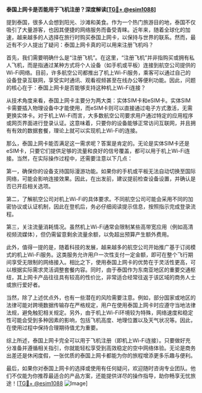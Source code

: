 **泰国上网卡是否能用于飞机注册？深度解读[[TG💪+ @esim1088](https://t.me/s/esim1088)]**

提到泰国，很多人会想到阳光、沙滩和美食。作为一个热门旅游目的地，泰国不仅吸引了大量游客，也因其便捷的网络服务而备受青睐。近年来，随着全球化的加速，越来越多的人选择在旅行时购买泰国上网卡，以保持与世界的联系。然而，最近有不少人提出了疑问：泰国上网卡真的可以用来注册飞机吗？

首先，我们需要明确什么是“注册飞机”。在这里，“注册飞机”并非指购买或拥有私人飞机，而是指通过某种方式将个人设备（如手机或平板）连接到航空公司提供的Wi-Fi网络。目前，许多航空公司都推出了机上Wi-Fi服务，乘客可以通过自己的设备登录互联网，享受实时通讯、观看视频甚至在线办公等便利功能。因此，问题的核心在于：泰国上网卡是否能够支持这种机上Wi-Fi连接？

从技术角度来看，泰国上网卡主要分为两大类：实体SIM卡和eSIM卡。实体SIM卡需要插入物理设备中才能使用，而eSIM卡则可以直接通过电子方式激活，无需更换实体卡。对于机上Wi-Fi而言，大多数航空公司要求用户通过特定的应用程序或网页界面进行登录认证。这意味着，只要你的设备能够正常访问互联网，并且拥有有效的数据套餐，理论上就可以实现机上Wi-Fi的连接。

那么，泰国上网卡能否满足这一需求呢？答案是肯定的。无论是实体SIM卡还是eSIM卡，只要它们提供足够的流量和良好的信号覆盖，都可以用于机上Wi-Fi连接。当然，在实际操作过程中，还需要注意以下几点：

第一，确保你的设备支持国际漫游功能。如果你的手机或平板无法自动切换至国际网络，可能会影响连接效果。因此，在出发前，建议提前检查设备设置，并确认是否已开启相关选项。

第二，了解航空公司对机上Wi-Fi的具体要求。不同航空公司可能会采用不同的加密协议或认证机制，因此在登机后，务必仔细阅读提示信息，按照指示完成登录流程。

第三，关注流量消耗情况。虽然机上Wi-Fi通常会限制某些高带宽应用（例如高清视频流媒体），但仍需留意剩余流量余额，以免超出预算产生额外费用。

此外，值得一提的是，随着科技的发展，越来越多的航空公司开始推广基于订阅模式的机上Wi-Fi服务。这类服务允许用户一次性支付一定金额，即可在整个飞行期间享受无限制的网络接入。相比之下，使用泰国上网卡的优势在于灵活性更高，可以根据实际需求灵活调整套餐内容。同时，由于泰国作为东南亚地区的重要交通枢纽，其上网卡产品往往具有较高的性价比，非常适合经常往返于该区域的商务人士或旅行爱好者。

当然，除了上述优点外，也有一些潜在的风险需要注意。例如，部分国家或地区的法律可能对跨境数据传输存在严格规定，用户在使用泰国上网卡时应遵守当地法律法规，避免触犯相关规定。另外，由于机上Wi-Fi环境较为特殊，网络速度和稳定性可能会受到多种因素的影响，包括飞机高度、地理位置以及天气状况等。因此，在使用过程中保持合理期待值尤为重要。

综上所述，泰国上网卡完全可以用于飞机注册（即机上Wi-Fi连接）。只要做好充分准备并遵循相关指引，你就能轻松享受到高效稳定的空中网络体验。无论是商务出差还是休闲度假，一张优质的泰国上网卡都能为你的旅程增添更多乐趣与便利。

最后，如果你对泰国上网卡的选择或使用有任何疑问，欢迎随时咨询专业团队。他们不仅能为你推荐最适合的产品方案，还能提供详尽的操作指导，助你畅享无忧旅途！[[TG💪+ @esim1088](https://t.me/s/esim1088) ![Image](https://i.postimg.cc/4NQfJmqS/Snipaste-2025-05-13-00-14-12.png)]